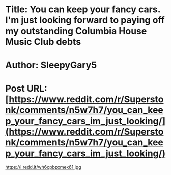 # Title: You can keep your fancy cars. I'm just looking forward to paying off my outstanding Columbia House Music Club debts
# Author: SleepyGary5
# Post URL: [https://www.reddit.com/r/Superstonk/comments/n5w7h7/you_can_keep_your_fancy_cars_im_just_looking/](https://www.reddit.com/r/Superstonk/comments/n5w7h7/you_can_keep_your_fancy_cars_im_just_looking/)


https://i.redd.it/wh6cpbpxmex61.jpg